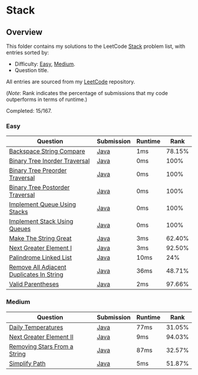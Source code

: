 # Stack

## Overview
This folder contains my solutions to the LeetCode [Stack](https://leetcode.com/problem-list/stack/) problem list,
with entries sorted by:
- Difficulty: [Easy](#easy), [Medium](#medium).
- Question title.

All entries are sourced from my [LeetCode](https://github.com/shumarb/leetcode) repository.

(*Note*: Rank indicates the percentage of submissions that my code outperforms in terms of runtime.)

Completed: 15/167.

### Easy
| Question                                                                                                                        | Submission                                                                                                      | Runtime | Rank   |
|---------------------------------------------------------------------------------------------------------------------------------|-----------------------------------------------------------------------------------------------------------------|---------|--------|
| [Backspace String Compare](https://leetcode.com/problems/backspace-string-compare/description/)                                 | [Java](https://github.com/shumarb/leetcode/blob/main/submissions/java/BackspaceStringCompare.java)              | 1ms     | 78.15% |
| [Binary Tree Inorder Traversal](https://leetcode.com/problems/binary-tree-inorder-traversal/description/)                       | [Java](https://github.com/shumarb/leetcode/blob/main/submissions/java/BinaryTreeInorderTraversal.java)          | 0ms     | 100%   |
| [Binary Tree Preorder Traversal](https://leetcode.com/problems/binary-tree-preorder-traversal/description/)                     | [Java](https://github.com/shumarb/leetcode/blob/main/submissions/java/BinaryTreePreorderTraversal.java)         | 0ms     | 100%   |
| [Binary Tree Postorder Traversal](https://leetcode.com/problems/binary-tree-postorder-traversal/description/)                   | [Java](https://github.com/shumarb/leetcode/blob/main/submissions/java/BinaryTreePostorderTraversal.java)        | 0ms     | 100%   |
| [Implement Queue Using Stacks](https://leetcode.com/problems/implement-queue-using-stacks/description/)                         | [Java](https://github.com/shumarb/leetcode/blob/main/submissions/java/ImplementQueueUsingStacks.java)           | 0ms     | 100%   |
| [Implement Stack Using Queues](https://leetcode.com/problems/implement-stack-using-queues/description/)                         | [Java](https://github.com/shumarb/leetcode/blob/main/submissions/java/ImplementStackUsingQueues.java)           | 0ms     | 100%   |
| [Make The String Great](https://leetcode.com/problems/make-the-string-great/description/)                                       | [Java](https://github.com/shumarb/leetcode/blob/main/submissions/java/MakeTheStringGreat.java)                  | 3ms     | 62.40% |
| [Next Greater Element I](https://leetcode.com/problems/next-greater-element-i/description/)                                     | [Java](https://github.com/shumarb/leetcode/blob/main/submissions/java/NextGreaterElementOne.java)               | 3ms     | 92.50% |
| [Palindrome Linked List](https://leetcode.com/problems/palindrome-linked-list/description/)                                     | [Java](https://github.com/shumarb/leetcode/blob/main/submissions/java//PalindromeLinkedList.java)               | 10ms    | 24%    |
| [Remove All Adjacent Duplicates In String](https://leetcode.com/problems/remove-all-adjacent-duplicates-in-string/description/) | [Java](https://github.com/shumarb/leetcode/blob/main/submissions/java/RemoveAllAdjacentDuplicatesInString.java) | 36ms    | 48.71% |
| [Valid Parentheses](https://leetcode.com/problems/valid-parentheses/description/)                                               | [Java](https://github.com/shumarb/leetcode/blob/main/submissions/java/ValidParentheses.java)                    | 2ms     | 97.66% |

### Medium
| Question                                                                                                | Submission                                                                                           | Runtime | Rank   |
|---------------------------------------------------------------------------------------------------------|------------------------------------------------------------------------------------------------------|---------|--------|
| [Daily Temperatures](https://leetcode.com/problems/daily-temperatures/description/)                     | [Java](https://github.com/shumarb/leetcode/blob/main/submissions/java/DailyTemperatures.java)        | 77ms    | 31.05% |
| [Next Greater Element II](https://leetcode.com/problems/next-greater-element-ii/description/)           | [Java](https://github.com/shumarb/leetcode/blob/main/submissions/java/NextGreaterElementTwo.java)    | 9ms     | 94.03% |
| [Removing Stars From a String](https://leetcode.com/problems/removing-stars-from-a-string/description/) | [Java](https://github.com/shumarb/leetcode/blob/main/submissions/java/RemovingStarsFromAString.java) | 87ms    | 32.57% |
| [Simplify Path](https://leetcode.com/problems/simplify-path/description/)                               | [Java](https://github.com/shumarb/leetcode/blob/main/submissions/java/SimplifyPath.java)             | 5ms     | 51.87% |
